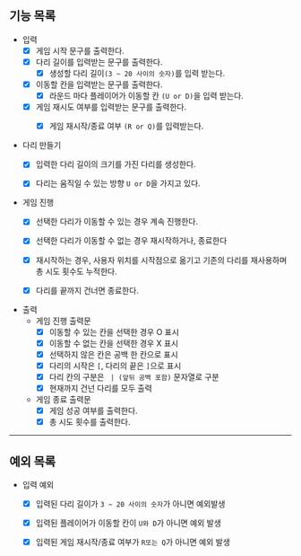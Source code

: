 ## 기능 목록

* 입력
    * [x] 게임 시작 문구를 출력한다.
    * [x] 다리 길이를 입력받는 문구를 출력한다.
        * [x] 생성할 다리 길이`(3 ~ 20 사이의 숫자)`를 입력 받는다.
    * [x] 이동할 칸을 입력받는 문구를 출력한다.
        * [x] 라운드 마다 플레이어가 이동할 칸 `(U or D)`을 입력 받는다.
    * [x] 게임 재시도 여부를 입력받는 문구를 출력한다.
        * [x] 게임 재시작/종료 여부 `(R or Q)`를 입력받는다.


* 다리 만들기
    * [x] 입력한 다리 길이의 크기를 가진 다리를 생성한다.
    * [x] 다리는 움직일 수 있는 방향 `U or D`을 가지고 있다.


* 게임 진행
    * [x] 선택한 다리가 이동할 수 있는 경우 계속 진행한다.
    * [x] 선택한 다리가 이동할 수 없는 경우 재시작하거나, 종료한다
    * [x] 재시작하는 경우, 사용자 위치를 시작점으로 옮기고 기존의 다리를 재사용하며 총 시도 횟수도 누적한다.
    * [x] 다리를 끝까지 건너면 종료한다.


* 출력
    * 게임 진행 출력문
        * [x] 이동할 수 있는 칸을 선택한 경우 O 표시
        * [x] 이동할 수 없는 칸을 선택한 경우 X 표시
        * [x] 선택하지 않은 칸은 공백 한 칸으로 표시
        * [x] 다리의 시작은 `[`, 다리의 끝은 `]`으로 표시
        * [x] 다리 칸의 구분은 ` | (앞뒤 공백 포함)` 문자열로 구분
        * [x] 현재까지 건넌 다리를 모두 출력

    * 게임 종료 출력문
        * [x] 게임 성공 여부를 출력한다.
        * [x] 총 시도 횟수를 출력한다.

---

## 예외 목록

* 입력 예외
    * [x] 입력된 다리 길이가 `3 ~ 20 사이의 숫자`가 아니면 예외발생
    * [x] 입력된 플레이어가 이동할 칸이 `U와 D`가 아니면 예외 발생
    * [x] 입력된 게임 재시작/종료 여부가 `R또는 Q`가 아니면 예외 발생
    



















